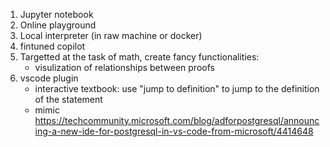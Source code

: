 1. Jupyter notebook
2. Online playground
3. Local interpreter (in raw machine or docker)
4. fintuned copilot
5. Targetted at the task of math, create fancy functionalities: 
    - visulization of relationships between proofs
6. vscode plugin
    - interactive textbook: use "jump to definition" to jump to the definition of the statement
    - mimic https://techcommunity.microsoft.com/blog/adforpostgresql/announcing-a-new-ide-for-postgresql-in-vs-code-from-microsoft/4414648
    
